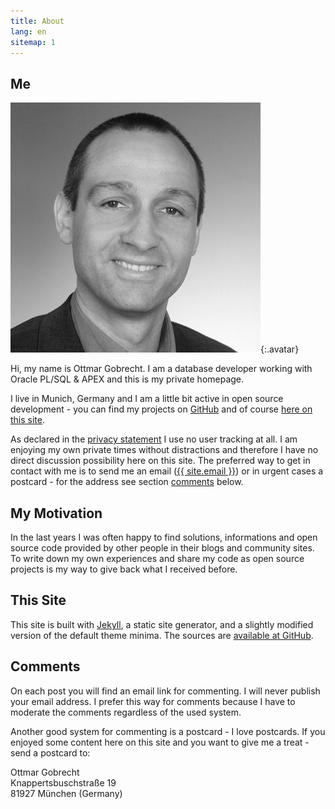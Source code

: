 ```yaml
---
title: About
lang: en
sitemap: 1
---
```


## Me

![Avatar](/assets/avatar.jpeg){:.avatar}

Hi, my name is Ottmar Gobrecht. I am a database developer working with Oracle PL/SQL & APEX and this is my private homepage.

I live in Munich, Germany and I am a little bit active in open source development - you can find my projects on [GitHub][1] and of course [here on this site][2].

As declared in the [privacy statement][3] I use no user tracking at all. I am enjoying my own private times without distractions and therefore I have no direct discussion possibility here on this site. The preferred way to get in contact with me is to send me an email (<a href="mailto:{{ site.email }}">{{ site.email }}</a>) or in urgent cases a postcard - for the address see section [comments][4] below.


## My Motivation

In the last years I was often happy to find solutions, informations and open source code provided by other people in their blogs and community sites. To write down my own experiences and share my code as open source projects is my way to give back what I received before.


## This Site

This site is built with [Jekyll][5], a static site generator, and a slightly modified version of the default theme minima. The sources are [available at GitHub][6].


## Comments

On each post you will find an email link for commenting. I will never publish your email address. I prefer this way for comments because I have to moderate the comments regardless of the used system.

Another good system for commenting is a postcard - I love postcards. If you enjoyed some content here on this site and you want to give me a treat - send a postcard to:

Ottmar Gobrecht  
Knappertsbuschstraße 19  
81927 München (Germany)



[1]: https://github.com/ogobrecht
[2]: /projects
[3]: /privacy-statement
[4]: #comments
[5]: https://jekyllrb.com
[6]: https://github.com/ogobrecht/ogobrecht.github.io
